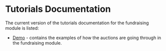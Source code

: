 # Tutorials Documentation

<!-- How to use the fundraising module Tutorials documentation.

- [Tutorials Documentation](#tutorials-documentation)

## Introduction

This section contains Tutorials documentation for fundraising module. 

## Layout -->

The current version of the tutorials documentation for the fundraising module is listed:

* [Demo](./demo) - contains the examples of how the auctions are going through in the fundraising module.